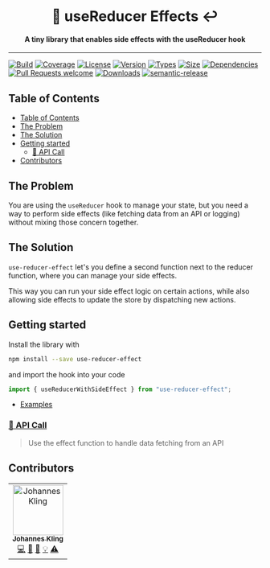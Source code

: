 <h1 align="center">
🧪 useReducer Effects ↩️
</h1>

<h4 align="center">
A tiny library that enables side effects with the useReducer hook
</h4>

<hr>

[![Build](https://img.shields.io/travis/Jibbedi/use-reducer-effect.svg?style=flat)](https://travis-ci.org/Jibbedi/use-reducer-effect)
[![Coverage](https://img.shields.io/codecov/c/gh/Jibbedi/use-reducer-effect.svg?style=flat)](https://codecov.io/gh/Jibbedi/use-reducer-effect)
[![License](https://img.shields.io/npm/l/use-reducer-effect.svg?style=flat)](https://github.com/Jibbedi/use-reducer-effect/blob/master/LICENSE)
[![Version](https://img.shields.io/npm/v/use-reducer-effect.svg?style=flat)](https://www.npmjs.com/package/use-reducer-effect)
[![Types](https://img.shields.io/npm/types/use-reducer-effect.svg?style=flat)](https://www.npmjs.com/package/use-reducer-effect)
[![Size](https://img.shields.io/bundlephobia/min/use-reducer-effect.svg?style=flat)](https://www.npmjs.com/package/use-reducer-effect)
[![Dependencies](https://img.shields.io/badge/Dependencies-None-brightgreen.svg?style=flat)](https://www.npmjs.com/package/use-reducer-effect)
[![Pull Requests welcome](https://img.shields.io/badge/PRs-welcome-brightgreen.svg?style=flat)](http://makeapullrequest.com/)
[![Downloads](https://img.shields.io/npm/dm/use-reducer-effect.svg?style=flat)](https://www.npmjs.com/package/use-reducer-effect)
[![semantic-release](https://img.shields.io/badge/%20%20%F0%9F%93%A6%F0%9F%9A%80-semantic--release-e10079.svg)](https://github.com/semantic-release/semantic-release)

## Table of Contents

- [Table of Contents](#table-of-contents)
- [The Problem](#the-problem)
- [The Solution](#the-solution)
- [Getting started](#getting-started)
  - [🔗 API Call](#%f0%9f%94%97-api-call)
- [Contributors](#contributors)

## The Problem

You are using the `useReducer` hook to manage your state, but you need a way to perform side effects (like fetching data from an API or logging) without mixing those concern together.

## The Solution

`use-reducer-effect` let's you define a second function next to the reducer function, where you can manage your side effects.

This way you can run your side effect logic on certain actions, while also allowing side effects to update the store by dispatching new actions.

## Getting started

Install the library with

```bash
npm install --save use-reducer-effect
```

and import the hook into your code

```jsx
import { useReducerWithSideEffect } from "use-reducer-effect";
```

- [Examples](#examples)

### [🔗 API Call](https://codesandbox.io/s/happy-noether-oecng)

> Use the effect function to handle data fetching from an API

## Contributors

<!-- ALL-CONTRIBUTORS-LIST:START - Do not remove or modify this section -->
<!-- prettier-ignore-start -->
<!-- markdownlint-disable -->
<table>
  <tr>
    <td align="center"><a href="https://turnpro.in"><img src="https://avatars3.githubusercontent.com/u/19505532?v=4" width="100px;" alt="Johannes Kling"/><br /><sub><b>Johannes Kling</b></sub></a><br /><a href="https://github.com/Jibbedi/use-reducer-effect/commits?author=Jibbedi" title="Code">💻</a> <a href="https://github.com/Jibbedi/use-reducer-effect/commits?author=Jibbedi" title="Documentation">📖</a> <a href="#ideas-Jibbedi" title="Ideas, Planning, & Feedback">🤔</a> <a href="#example-Jibbedi" title="Examples">💡</a> <a href="https://github.com/Jibbedi/use-reducer-effect/commits?author=Jibbedi" title="Tests">⚠️</a></td>
  </tr>
</table>

<!-- markdownlint-enable -->
<!-- prettier-ignore-end -->

<!-- ALL-CONTRIBUTORS-LIST:END -->
